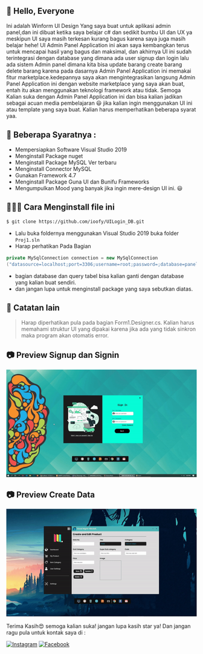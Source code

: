 ## 👋 Hello, Everyone

Ini adalah Winform UI Design Yang saya buat untuk aplikasi admin panel,dan ini dibuat ketika saya belajar c# dan sedikit bumbu UI dan UX
ya meskipun UI saya masih terkesan kurang bagus karena saya juga masih belajar hehe! UI Admin Panel Application ini akan saya kembangkan 
terus untuk mencapai hasil yang bagus dan maksimal, dan akhirnya UI ini sudah terintegrasi dengan database yang dimana ada user signup dan login
lalu ada sistem Admin panel dimana kita bisa update barang create barang delete barang karena pada dasarnya Admin Panel Application ini memakai 
fitur marketplace.kedepannya saya akan mengintegrasikan langsung Admin Panel Application ini dengan website marketplace yang saya akan buat,
entah itu akan menggunakan teknologi framework atau tidak. Semoga Kalian suka dengan Admin Panel Application ini
dan bisa kalian jadikan sebagai acuan media pembelajaran 😃
jika kalian ingin menggunakan UI ini atau template yang saya buat. Kalian harus memperhatikan
beberapa syarat yaa.

## 📌 Beberapa Syaratnya :
  * Mempersiapkan Software Visual Studio 2019
  * Menginstall Package nuget
  * Menginstall Package MySQL Ver terbaru
  * Menginstall Connector MySQL
  * Gunakan Framework 4.7
  * Menginstall Package Guna UI dan Bunifu Frameworks
  * Mengumpulkan Mood yang banyak jika ingin mere-design UI ini. 😃

## 👩🏾‍💻 Cara Menginstall file ini

```bash
$ git clone https://github.com/ioofy/UILogin_DB.git

```
 * Lalu buka foldernya menggunakan Visual Studio 2019 buka folder ```Proj1.sln ```
 * Harap perhatikan Pada Bagian

```csharp
private MySqlConnection connection = new MySqlConnection
("datasource=localhost;port=3306;username=root;password=;database=panel_db");

```
* bagian database dan query tabel bisa kalian ganti dengan database yang kalian buat sendiri.
* dan jangan lupa untuk menginstall package yang saya sebutkan diatas.

## 📝 Catatan lain

 > Harap diperhatikan pula pada bagian Form1.Designer.cs.
 > Kalian harus memahami struktur UI yang dipakai karena jika ada yang tidak sinkron maka program akan otomatis error.

## 📷 Preview Signup dan Signin

<img src="resources/gif/preview.gif" />

## 📷 Preview Create Data

<img src="resources/gif/Create.gif" />


Terima Kasih😍 semoga kalian suka! jangan lupa kasih star ya! Dan jangan ragu pula untuk kontak saya di :
<p>
 <a href="https://www.instagram.com/rizukyy27_" target="_blank"><img src="https://img.shields.io/badge/Instagram-%23E4405F.svg?&style=flat-square&logo=instagram&logoColor=white" height="32px" alt="Instagram"></a>
 <a href="https://www.facebook.com/Rahxephonz" target="_blank"><img src="https://img.shields.io/badge/Facebook-1877F2?style=for-the-badge&logo=facebook&logoColor=white" height="32px" alt="Facebook"></a>
</p>

